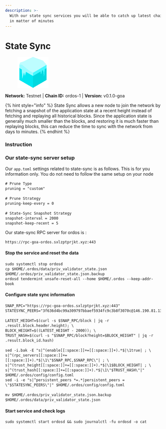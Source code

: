 ```yaml
---
description: >-
  With our state sync services you will be able to catch up latest chain block
  in matter of minutes
---
```


# State Sync

<figure><img src="../../../.gitbook/assets/ordos.png" alt=""><figcaption></figcaption></figure>

**Network:** Testnet | **Chain ID:** ordos-1 | **Version:** v0.1.0-goa

{% hint style="info" %}
State Sync allows a new node to join the network by fetching a snapshot of the application state at a recent height instead of fetching and replaying all historical blocks. Since the application state is generally much smaller than the blocks, and restoring it is much faster than replaying blocks, this can reduce the time to sync with the network from days to minutes.
{% endhint %}

### Instruction

### **Our state-sync server setup**
Our `app.toml` settings related to state-sync is as follows. This is for you information only. You do not need to follow the same setup on your node

```
# Prune Type
pruning = "custom"

# Prune Strategy
pruning-keep-every = 0

# State-Sync Snapshot Strategy
snapshot-interval = 2000
snapshot-keep-recent = 5
```

Our state-sync RPC server for ordos is :
```
https://rpc-goa-ordos.sxlzptprjkt.xyz:443
```

#### **Stop the service and reset the data**

```
sudo systemctl stop ordosd
cp $HOME/.ordos/data/priv_validator_state.json $HOME/.ordos/priv_validator_state.json.backup
ordosd tendermint unsafe-reset-all --home $HOME/.ordos --keep-addr-book
```

#### **Configure state sync information**

```
SNAP_RPC="https://rpc-goa-ordos.sxlzptprjkt.xyz:443"
STATESYNC_PEERS="3f636d4bc99a309797bbaef5934fc9c3b8f3070c@146.190.81.135:01656"

LATEST_HEIGHT=$(curl -s $SNAP_RPC/block | jq -r .result.block.header.height); \
BLOCK_HEIGHT=$((LATEST_HEIGHT - 2000)); \
TRUST_HASH=$(curl -s "$SNAP_RPC/block?height=$BLOCK_HEIGHT" | jq -r .result.block_id.hash)

sed -i.bak -E "s|^(enable[[:space:]]+=[[:space:]]+).*$|\1true| ; \
s|^(rpc_servers[[:space:]]+=[[:space:]]+).*$|\1\"$SNAP_RPC,$SNAP_RPC\"| ; \
s|^(trust_height[[:space:]]+=[[:space:]]+).*$|\1$BLOCK_HEIGHT| ; \
s|^(trust_hash[[:space:]]+=[[:space:]]+).*$|\1\"$TRUST_HASH\"|" $HOME/.ordos/config/config.toml
sed -i -e "s|^persistent_peers *=.*|persistent_peers = \"$STATESYNC_PEERS\"|" $HOME/.ordos/config/config.toml

mv $HOME/.ordos/priv_validator_state.json.backup $HOME/.ordos/data/priv_validator_state.json
```

#### **Start service and check logs**

```
sudo systemctl start ordosd && sudo journalctl -fu ordosd -o cat
```
